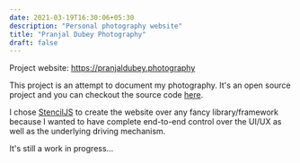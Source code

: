 ```yaml
---
date: 2021-03-19T16:30:06+05:30
description: "Personal photography website"
title: "Pranjal Dubey Photography"
draft: false
---
```


Project website: https://pranjaldubey.photography

This project is an attempt to document my photography. It's an open source project and you can checkout the source code [here](https://github.com/pranjalworm/click "Source code of Pranjal Dubey Photography").

I chose [StencilJS](https://https://stenciljs.com/ "StencilJS") to create the website over any fancy library/framework because I wanted to have complete end-to-end control over the UI/UX as well as the underlying driving mechanism.

It's still a work in progress...